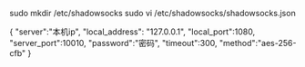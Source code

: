 sudo mkdir /etc/shadowsocks
sudo vi /etc/shadowsocks/shadowsocks.json


{
  "server":"本机ip",
  "local_address": "127.0.0.1",
  "local_port":1080,
  "server_port":10010,
  "password":"密码",
  "timeout":300,
  "method":"aes-256-cfb"
}
